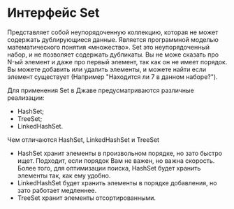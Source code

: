 # Интерфейс Set

Представляет собой неупорядоченную коллекцию, которая не может содержать дублирующиеся данные. Является программной моделью математического понятия «множество».
Set это неупорядоченный набор, и не позволяет содержать дубликаты.
Вы не може сказать про N-ый элемент и даже про первый элемент, так как он не имеет порядок.
Вы можете добавить или удалить элементы, и можете найти если элемент существует (Например "Находится ли 7 в данном наборе?").

Для применения Set в Джаве предусматриваются различные реализации:

- HashSet;
- TreeSet;
- LinkedHashSet.

Чем отличаются HashSet, LinkedHashSet и TreeSet
- HashSet хранит элементы в произвольном порядке, но зато быстро ищет. Подходит, если порядок Вам
  не важен, но важна скорость. Более того, для оптимизации поиска, HashSet будет хранить элементы так, как ему удобно.
- LinkedHashSet будет хранить элементы в порядке добавления, но зато работает медленнее.
- TreeSet хранит элементы отсортированными.

